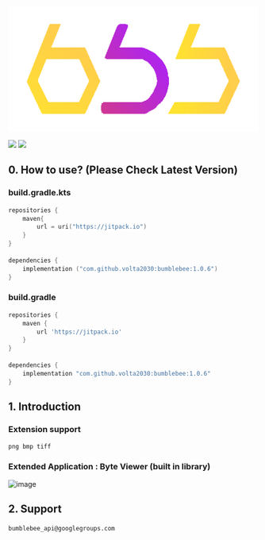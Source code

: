 ![alt text](bumblebee.png)

[![](https://jitpack.io/v/volta2030/bumblebee.svg)](https://jitpack.io/#volta2030/bumblebee)
[![](https://jitpack.io/v/volta2030/bumblebee/month.svg)](https://jitpack.io/#volta2030/bumblebee)

## 0. How to use? (Please Check Latest Version)

### build.gradle.kts
```kotlin
repositories {
    maven{
        url = uri("https://jitpack.io")
    }
}

dependencies {
    implementation ("com.github.volta2030:bumblebee:1.0.6")
}

```

### build.gradle

```groovy
repositories {
    maven {
        url 'https://jitpack.io'
    }
}

dependencies {
    implementation "com.github.volta2030:bumblebee:1.0.6"
}
```

## 1. Introduction

### Extension support

```aidl
png bmp tiff
```

### Extended Application : Byte Viewer (built in library)

![image](https://user-images.githubusercontent.com/65960990/214049911-19a16311-759e-48ca-8f32-40f5ecf88d7a.png)

## 2. Support
```
bumblebee_api@googlegroups.com
```
